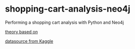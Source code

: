 # shopping-cart-analysis-neo4j
Performing a shopping cart analysis with Python and Neo4j

[theory based on](https://towardsdatascience.com/affinity-analysis-market-basket-analysis-c8e7fcc61a21)

[datasource from Kaggle](https://www.kaggle.com/datasets/acostasg/random-shopping-cart)